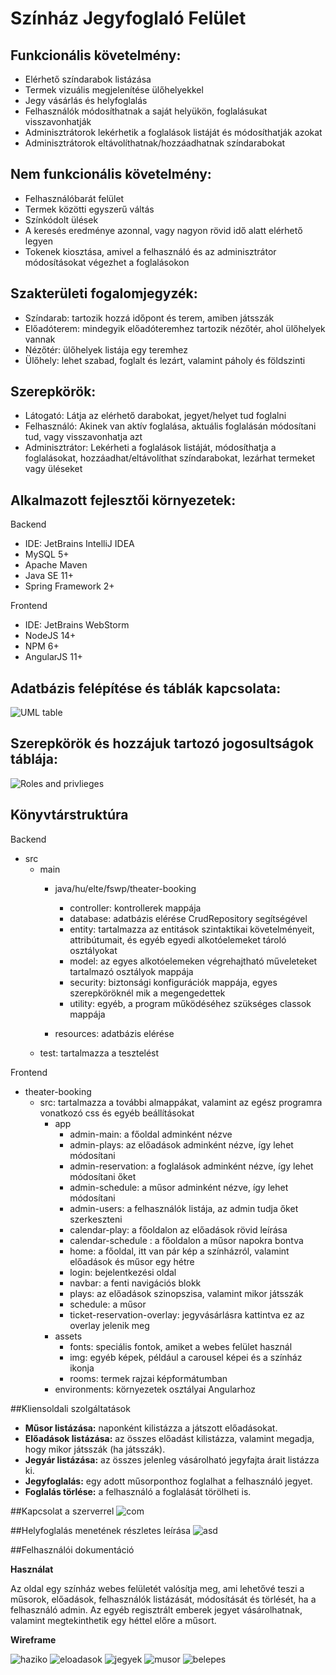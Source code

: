 # Színház Jegyfoglaló Felület
## Funkcionális követelmény:
- Elérhető színdarabok listázása
- Termek vizuális megjelenítése ülőhelyekkel
- Jegy vásárlás és helyfoglalás
- Felhasználók módosíthatnak a saját helyükön, foglalásukat visszavonhatják
- Adminisztrátorok lekérhetik a foglalások listáját és módosíthatják azokat
- Adminisztrátorok eltávolíthatnak/hozzáadhatnak színdarabokat
## Nem funkcionális követelmény:
- Felhasználóbarát felület
- Termek közötti egyszerű váltás
- Színkódolt ülések
- A keresés eredménye azonnal, vagy nagyon rövid idő alatt elérhető legyen
- Tokenek kiosztása, amivel a felhasználó és az adminisztrátor módosításokat végezhet a foglalásokon
## Szakterületi fogalomjegyzék:
- Színdarab: tartozik hozzá időpont és terem, amiben játsszák
- Előadóterem: mindegyik előadóteremhez tartozik nézőtér, ahol ülőhelyek vannak
- Nézőtér: ülőhelyek listája egy teremhez
- Ülőhely: lehet szabad, foglalt és lezárt, valamint páholy és földszinti
## Szerepkörök:
- Látogató: Látja az elérhető darabokat, jegyet/helyet tud foglalni
- Felhasználó: Akinek van aktív foglalása, aktuális foglalásán módosítani tud, vagy visszavonhatja azt
- Adminisztrátor: Lekérheti a foglalások listáját, módosíthatja a foglalásokat, hozzáadhat/eltávolíthat színdarabokat, lezárhat termeket vagy üléseket
## Alkalmazott fejlesztői környezetek:
Backend
- IDE: JetBrains IntelliJ IDEA
- MySQL 5+
- Apache Maven 
- Java SE 11+
- Spring Framework 2+

Frontend
- IDE: JetBrains WebStorm
- NodeJS 14+
- NPM 6+
- AngularJS 11+
## Adatbázis felépítése és táblák kapcsolata:
![UML table](https://github.com/geodius/theater-booking/blob/main/UML2.png)
## Szerepkörök és hozzájuk tartozó jogosultságok táblája:
![Roles and privlieges](https://github.com/geodius/theater-booking/blob/main/UserRoles.png)
## Könyvtárstruktúra
Backend
- src
    - main
        - java/hu/elte/fswp/theater-booking
        
			- controller: kontrollerek mappája
			- database: adatbázis elérése CrudRepository segítségével
			- entity: tartalmazza az entitások szintaktikai követelményeit, attribútumait, és egyéb egyedi alkotóelemeket tároló osztályokat
			- model: az egyes alkotóelemeken végrehajtható műveleteket tartalmazó osztályok mappája
			- security: biztonsági konfigurációk mappája, egyes szerepköröknél mik a megengedettek
			- utility: egyéb, a program működéséhez szükséges classok mappája
		- resources: adatbázis elérése
	- test: tartalmazza a tesztelést
	
Frontend
- theater-booking
	- src: tartalmazza a további almappákat, valamint az egész programra vonatkozó css és egyéb beállításokat
		- app
			- admin-main: a főoldal adminként nézve
			- admin-plays: az előadások adminként nézve, így lehet módosítani
			- admin-reservation: a foglalások adminként nézve, így lehet módosítani őket
			- admin-schedule: a műsor adminként nézve, így lehet módosítani
			- admin-users: a felhasználók listája, az admin tudja őket szerkeszteni
			- calendar-play: a főoldalon az előadások rövid leírása
			- calendar-schedule : a főoldalon a műsor napokra bontva
			- home: a főoldal, itt van pár kép a színházról, valamint előadások és műsor egy hétre
			- login: bejelentkezési oldal
			- navbar: a fenti navigációs blokk
			- plays: az előadások szinopszisa, valamint mikor játsszák
			- schedule: a műsor
			- ticket-reservation-overlay: jegyvásárlásra kattintva ez az overlay jelenik meg
		- assets
			- fonts: speciális fontok, amiket a webes felület használ
			- img: egyéb képek, például a carousel képei és a színház ikonja
			- rooms: termek rajzai képformátumban
		- environments: környezetek osztályai Angularhoz
		
##Kliensoldali szolgáltatások
- **Műsor listázása:** naponként kilistázza a játszott előadásokat.
- **Előadások listázása:** az összes előadást kilistázza, valamint megadja, hogy mikor játsszák (ha játsszák).
- **Jegyár listázása:** az összes jelenleg vásárolható jegyfajta árait listázza ki.
- **Jegyfoglalás:** egy adott műsorponthoz foglalhat a felhasználó jegyet.
- **Foglalás törlése:** a felhasználó a foglalását törölheti is.

##Kapcsolat a szerverrel
![com](https://github.com/geodius/theater-booking/blob/main/com.png)

##Helyfoglalás menetének részletes leírása
![asd](https://github.com/geodius/theater-booking/blob/main/asd.png)

##Felhasználói dokumentáció

**Használat**

Az oldal egy színház webes felületét valósítja meg, ami lehetővé teszi a műsorok, előadások, felhasználók listázását, módosítását és törlését, ha a felhasználó admin. Az egyéb regisztrált emberek jegyet vásárolhatnak, valamint megtekinthetik egy héttel előre a műsort.

**Wireframe**

![haziko](https://github.com/geodius/theater-booking/blob/main/haziko.png)
![eloadasok](https://github.com/geodius/theater-booking/blob/main/eloadasok.png)
![jegyek](https://github.com/geodius/theater-booking/blob/main/jegyek.png)
![musor](https://github.com/geodius/theater-booking/blob/main/musor.png)
![belepes](https://github.com/geodius/theater-booking/blob/main/belepes.png)
